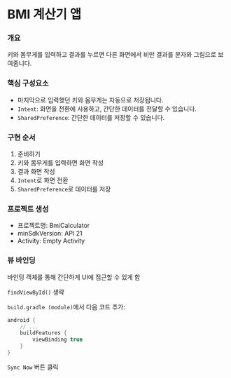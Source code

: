 # BMI 계산기 앱

### 개요

키와 몸무게를 입력하고 결과를 누르면 다른 화면에서 비만 결과를 문자와 그림으로 보여줍니다.

### 핵심 구성요소

- 마지막으로 입력했던 키와 몸무게는 자동으로 저장됩니다.
- `Intent`: 화면을 전환에 사용하고, 간단한 데이터를 전달할 수 있습니다.
- `SharedPreference`: 간단한 데이터를 저장할 수 있습니다.

### 구현 순서

1. 준비하기
2. 키와 몸무게를 입력하면 화면 작성
3. 결과 화면 작성
4. `Intent`로 화면 전환
5. `SharedPreference`로 데이터를 저장

### 프로젝트 생성

- 프로젝트명: BmiCalculator
- minSdkVersion: API 21
- Activity: Empty Activity

### 뷰 바인딩

바인딩 객체를 통해 간단하게 UI에 접근할 수 있게 함

`findViewById()` 생략

`build.gradle (module)`에서 다음 코드 추가:

```groovy
android {
    // ...
    buildFeatures {
        viewBinding true
    }
}
```

`Sync Now` 버튼 클릭
